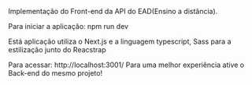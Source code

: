 Implementação do Front-end da API do EAD(Ensino a distância).

Para iniciar a aplicação: npm run dev

Está aplicação utiliza o Next.js e a linguagem typescript, Sass para a estilização junto do Reacstrap

Para acessar: http://localhost:3001/
Para uma melhor experiência ative o Back-end do mesmo projeto!
